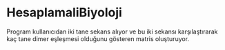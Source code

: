 # HesaplamaliBiyoloji
Program kullanıcıdan iki tane sekans alıyor ve bu iki sekansı karşılaştırarak kaç tane dimer eşleşmesi olduğunu gösteren matris oluşturuyor.
